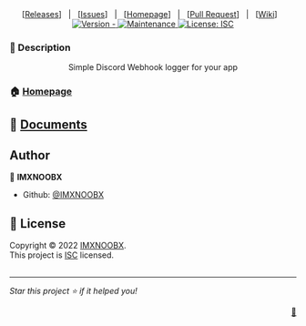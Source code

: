 
<div align="center">
[<a href='https://github.com/IMXNOOBX/dis-logs/releases'>Releases</a>]&nbsp;&nbsp;&nbsp;|&nbsp;&nbsp;&nbsp;[<a href='https://github.com/IMXNOOBX/dis-logs/issues'>Issues</a>]&nbsp;&nbsp;&nbsp;|&nbsp;&nbsp;&nbsp;[<a href='https://github.com/IMXNOOBX/dis-logs#readme'>Homepage</a>]&nbsp;&nbsp;&nbsp;|&nbsp;&nbsp;&nbsp;[<a href='https://github.com/IMXNOOBX/dis-logs/pulls'>Pull Request</a>]&nbsp;&nbsp;&nbsp;|&nbsp;&nbsp;&nbsp;[<a href='https://github.com/IMXNOOBX/dis-logs/wiki'>Wiki</a>]&nbsp;&nbsp;&nbsp;

<a href="https://github.com/IMXNOOBX/dis-logs" title="">
    <img src="https://img.shields.io/badge/version--blue.svg?style=for-the-badge&logo=appveyor" alt="Version - ">
</a>
<a href="https://github.com/IMXNOOBX/dis-logs" title="">
    <img src="https://img.shields.io/badge/documentation-yes-brightgreen.svg?style=for-the-badge" alt="Maintenance">
</a>
<a href="https://github.com/IMXNOOBX/dis-logs/LICENSE.md" target="_blank">
    <img alt="License: ISC" src="https://img.shields.io/github/license/IMXNOOBX/dis-logs?style=for-the-badge" />
</a>
</div>


### 📘 Description
<div align="center">
Simple Discord Webhook logger for your app
</div>
        
### 🏠 [Homepage](https://github.com/IMXNOOBX/dis-logs#readme)
        
## 🌠 [Documents](https://github.com/IMXNOOBX/dis-logs)
        
## Author

👤 **IMXNOOBX**

* Github: [@IMXNOOBX](https://github.com/IMXNOOBX)


## 📝 License

Copyright © 2022 [IMXNOOBX](https://github.com/IMXNOOBX).<br />
This project is [ISC](https://github.com/IMXNOOBX/dis-logs/blob/master/LICENSE) licensed.

## 

***
_Star this project ⭐️ if it helped you!_<p align="right">[💎](https://github.com/IMXNOOBX/readme-generator)</p>
    